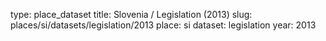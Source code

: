 type: place_dataset
title: Slovenia / Legislation (2013)
slug: places/si/datasets/legislation/2013
place: si
dataset: legislation
year: 2013
